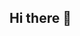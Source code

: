 ## Hi there 👋

<!--

           (                .  isharapallawattha@gmail.com
            )               │
           (                ├─ Undergratudate
    /\  .-"""-.  /\         ├─ 23 y/o
   //\\/  ,,,  \//\\        ├─ Languages ~ Python,Java,Javascript, Matlab, MERN, C#, C,HTML,CSS,
   |/\| ,;;;;;, |/\|        ├─ Graphic Designer
   //\\\;-"""-;///\\        ├─ Volunteer(IEEE, Aiesec, Embark
  //  \/   .   \/  \\       └─ 
 (| ,-_| \ | / |_-, |)      
   //`__\.-.-./__`\\         
  // /.-(() ())-.\ \\" 
 (\ |)   '---'   (| /)      .  contacts
  ` (|           |) `       │
    \)           (/         ├─ Email ~ isharapallawattha@gmail.com
                            ├─ Linkedin ~ www.linkedin.com/in/ishara-pallawattha
                            └─ 
haraXD/IsharaXD** is a ✨ _special_ ✨ repository because its `README.md` (this file) appears on your GitHub profile.

Here are some ideas to get you started:

- 🔭 I’m currently working on ...
- 🌱 I’m currently learning ...
- 👯 I’m looking to collaborate on ...
- 🤔 I’m looking for help with ...
- 💬 Ask me about ...
- 📫 How to reach me: ...
- 😄 Pronouns: ...
- ⚡ Fun fact: ...
-->
